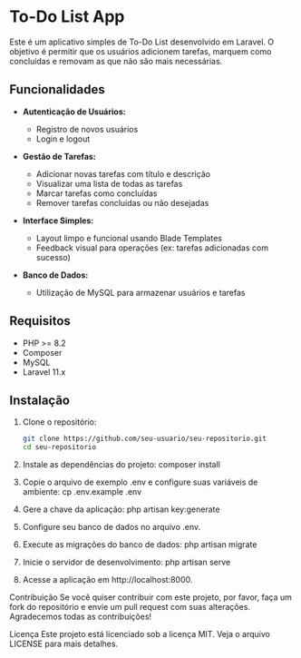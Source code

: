 # To-Do List App

Este é um aplicativo simples de To-Do List desenvolvido em Laravel. O objetivo é permitir que os usuários adicionem tarefas, marquem como concluídas e removam as que não são mais necessárias.

## Funcionalidades

- **Autenticação de Usuários:**
  - Registro de novos usuários
  - Login e logout

- **Gestão de Tarefas:**
  - Adicionar novas tarefas com título e descrição
  - Visualizar uma lista de todas as tarefas
  - Marcar tarefas como concluídas
  - Remover tarefas concluídas ou não desejadas

- **Interface Simples:**
  - Layout limpo e funcional usando Blade Templates
  - Feedback visual para operações (ex: tarefas adicionadas com sucesso)

- **Banco de Dados:**
  - Utilização de MySQL para armazenar usuários e tarefas

## Requisitos

- PHP >= 8.2
- Composer
- MySQL
- Laravel 11.x

## Instalação

1. Clone o repositório:
   ```sh
   git clone https://github.com/seu-usuario/seu-repositorio.git
   cd seu-repositorio
2. Instale as dependências do projeto:
   composer install

3. Copie o arquivo de exemplo .env e configure suas variáveis de ambiente:
   cp .env.example .env

4. Gere a chave da aplicação:
   php artisan key:generate

5. Configure seu banco de dados no arquivo .env.

6. Execute as migrações do banco de dados:
   php artisan migrate

7. Inicie o servidor de desenvolvimento:
   php artisan serve

8. Acesse a aplicação em http://localhost:8000.

Contribuição
Se você quiser contribuir com este projeto, por favor, faça um fork do repositório e envie um pull request com suas alterações. Agradecemos todas as contribuições!

Licença
Este projeto está licenciado sob a licença MIT. Veja o arquivo LICENSE para mais detalhes.
